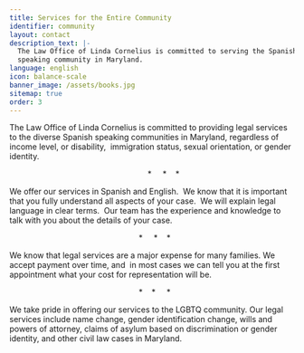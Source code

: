 ```yaml
---
title: Services for the Entire Community
identifier: community
layout: contact
description_text: |-
  The Law Office of Linda Cornelius is committed to serving the Spanish
  speaking community in Maryland.
language: english
icon: balance-scale
banner_image: /assets/books.jpg
sitemap: true
order: 3
---
```



The Law Office of Linda Cornelius is committed to providing legal services to the diverse Spanish speaking communities in Maryland, regardless of income level, or disability, &nbsp;immigration status, sexual orientation, or gender identity.

&nbsp; &nbsp; &nbsp; &nbsp; &nbsp; &nbsp; &nbsp; &nbsp; &nbsp; &nbsp; &nbsp; &nbsp; &nbsp; &nbsp; &nbsp; &nbsp; &nbsp; &nbsp; &nbsp; &nbsp; &nbsp; &nbsp; &nbsp; &nbsp; &nbsp; &nbsp; &nbsp; &nbsp; &nbsp; &nbsp; &nbsp; \* &nbsp; &nbsp; \* &nbsp; &nbsp;\*

We offer our services in Spanish and English. &nbsp;We know that it is important that you fully understand all aspects of your case. &nbsp;We will explain legal language in clear terms. &nbsp;Our team has the experience and knowledge to talk with you about the details of your case.&nbsp;

&nbsp; &nbsp; &nbsp; &nbsp; &nbsp; &nbsp; &nbsp; &nbsp; &nbsp; &nbsp; &nbsp; &nbsp; &nbsp; &nbsp; &nbsp; &nbsp; &nbsp; &nbsp; &nbsp; &nbsp; &nbsp; &nbsp; &nbsp; &nbsp; &nbsp; &nbsp; &nbsp; &nbsp; &nbsp; \* &nbsp; &nbsp; \* &nbsp; &nbsp;\*

We know that legal services are a major expense for many families. We accept payment over time, and &nbsp;in most cases we can tell you at the first appointment what your cost for representation will be.

&nbsp; &nbsp; &nbsp; &nbsp; &nbsp; &nbsp; &nbsp; &nbsp; &nbsp; &nbsp; &nbsp; &nbsp; &nbsp; &nbsp; &nbsp; &nbsp; &nbsp; &nbsp; &nbsp; &nbsp; &nbsp; &nbsp; &nbsp; &nbsp; &nbsp; &nbsp; &nbsp; &nbsp; &nbsp; \* &nbsp; &nbsp;\* &nbsp; &nbsp; \*

We take pride in offering our services to the LGBTQ community. Our legal services include name change, gender identification change, wills and powers of attorney, claims of asylum based on discrimination or gender identity, and other civil law cases in Maryland.